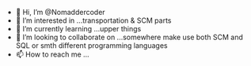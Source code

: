 - 👋 Hi, I’m @Nomaddercoder
- 👀 I’m interested in ...transportation & SCM parts
- 🌱 I’m currently learning ...upper things 
- 💞️ I’m looking to collaborate on ...somewhere make use both SCM and SQL or smth different programming languages
- 📫 How to reach me ...

<!---
Nomaddercoder/Nomaddercoder is a ✨ special ✨ repository because its `README.md` (this file) appears on your GitHub profile.
You can click the Preview link to take a look at your changes.
--->
